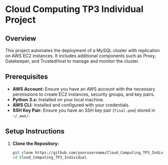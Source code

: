 # Cloud Computing TP3 Individual Project

## Overview

This project automates the deployment of a MySQL cluster with replication on AWS EC2 instances. It includes additional components such as Proxy, Gatekeeper, and TrustedHost to manage and monitor the cluster.

## Prerequisites

- **AWS Account:** Ensure you have an AWS account with the necessary permissions to create EC2 instances, security groups, and key pairs.
- **Python 3.x:** Installed on your local machine.
- **AWS CLI:** Installed and configured with your credentials.
- **SSH Key Pair:** Ensure you have an SSH key pair (`final.pem`) stored in `~/.aws/`.

## Setup Instructions

1. **Clone the Repository:**

   ```bash
   git clone https://github.com/yourusername/Cloud_Computing_TP3_Individual.git
   cd Cloud_Computing_TP3_Individual